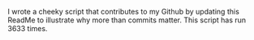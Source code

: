 I wrote a cheeky script that contributes to my Github by updating this ReadMe to illustrate why more than commits matter. This script has run 3633 times.
